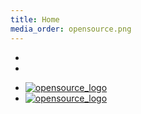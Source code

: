 ```yaml
---
title: Home
media_order: opensource.png
---
```


<p>
<div class="uk-slidenav-position" data-uk-slideshow>
    <ul class="uk-slideshow">
        <li></li>
        <li></li>
    </ul>
    <a href="" class="uk-slidenav uk-slidenav-contrast uk-slidenav-previous" data-uk-slideshow-item="previous"></a>
    <a href="" class="uk-slidenav uk-slidenav-contrast uk-slidenav-next" data-uk-slideshow-item="next"></a>
    <ul class="uk-dotnav uk-dotnav-contrast uk-position-bottom uk-flex-center">
        <li data-uk-slideshow-item="0"><a href=""><img src="/user/pages/01.home/opensource.png" alt="opensource_logo"></a></li>
        <li data-uk-slideshow-item="1"><a href=""><img src="/user/pages/01.home/opensource.png" alt="opensource_logo"></a></li>
    </ul>
</div>
</p>

